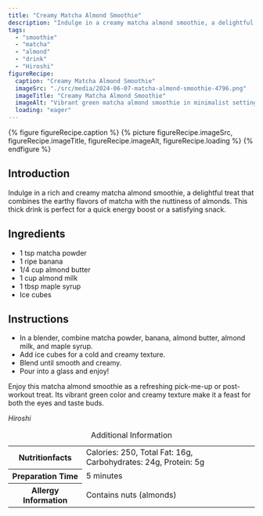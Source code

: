```yaml
---
title: "Creamy Matcha Almond Smoothie"
description: "Indulge in a creamy matcha almond smoothie, a delightful blend of matcha powder, banana, almond butter, and almond milk. This refreshing drink is perfect for a quick energy boost or a satisfying snack."
tags:
  - "smoothie"
  - "matcha"
  - "almond"
  - "drink"
  - "Hiroshi"
figureRecipe: 
  caption: "Creamy Matcha Almond Smoothie"
  imageSrc: "./src/media/2024-06-07-matcha-almond-smoothie-4796.png"
  imageTitle: "Creamy Matcha Almond Smoothie"
  imageAlt: "Vibrant green matcha almond smoothie in minimalist setting, ready to enjoy, no humans present"
  loading: "eager"
---
```


{% figure figureRecipe.caption %}
{% picture figureRecipe.imageSrc, figureRecipe.imageTitle, figureRecipe.imageAlt, figureRecipe.loading %}
{% endfigure %}

## Introduction

Indulge in a rich and creamy matcha almond smoothie, a delightful treat that combines the earthy flavors of matcha with the nuttiness of almonds. This thick drink is perfect for a quick energy boost or a satisfying snack.

## Ingredients

- 1 tsp matcha powder
- 1 ripe banana
- 1/4 cup almond butter
- 1 cup almond milk
- 1 tbsp maple syrup
- Ice cubes

## Instructions

- In a blender, combine matcha powder, banana, almond butter, almond milk, and maple syrup.
- Add ice cubes for a cold and creamy texture.
- Blend until smooth and creamy.
- Pour into a glass and enjoy!

Enjoy this matcha almond smoothie as a refreshing pick-me-up or post-workout treat. Its vibrant green color and creamy texture make it a feast for both the eyes and taste buds.

*Hiroshi*

<table><caption class='sr-only'>Additional Information</caption><tr><th>Nutritionfacts</th><td>Calories: 250, Total Fat: 16g, Carbohydrates: 24g, Protein: 5g&nbsp;</td></tr><tr><th>Preparation Time</th><td>5 minutes&nbsp;</td></tr><tr><th>Allergy Information</th><td>Contains nuts (almonds)&nbsp;</td></tr></table>

